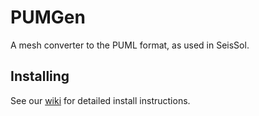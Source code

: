 <!--
    SPDX-FileCopyrightText: 2023 SeisSol Group

    SPDX-License-Identifier: BSD-3-Clause
-->

# PUMGen

A mesh converter to the PUML format, as used in SeisSol.

## Installing

See our [wiki](https://github.com/SeisSol/PUMGen/wiki) for detailed install instructions.
